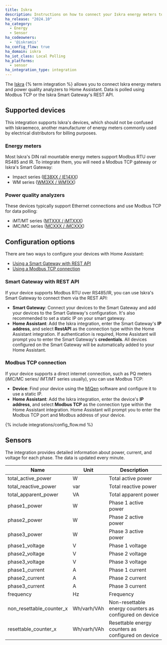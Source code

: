 ```yaml
---
title: Iskra
description: Instructions on how to connect your Iskra energy meters to Home Assistant.
ha_release: "2024.10"
ha_category:
  - Energy
  - Sensor
ha_codeowners:
  - '@iskramis'
ha_config_flow: true
ha_domain: iskra
ha_iot_class: Local Polling
ha_platforms:
  - sensor
ha_integration_type: integration
---
```



The [Iskra](https://www.iskra.eu/) {% term integration %} allows you to connect Iskra energy meters and power quality analyzers to Home Assistant. Data is polled using Modbus TCP or the Iskra Smart Gateway's REST API.

## Supported devices

This integration supports Iskra's devices, which should not be confused with Iskraemeco, another manufacturer of energy meters commonly used by electrical distributors for billing purposes.

### Energy meters

Most Iskra's DIN rail mountable energy meters support Modbus RTU over RS485 and IR. To integrate them, you will need a Modbus TCP gateway or Iskra's Smart Gateway:

- Impact series ([IE38XX / IE14XX](https://www.iskra.eu/en/Iskra-Energy-meters/))
- WM series ([WM3XX / WM1XX](https://www.iskra.eu/en/Iskra-Energy-meters/))

### Power quality analyzers

These devices typically support Ethernet connections and use Modbus TCP for data polling:

- iMT/MT series ([MTXXX / iMTXXX](https://www.iskra.eu/en/NEW_SERIES_Universal_measuring_devices_/))
- iMC/MC series ([MCXXX / iMCXXX](https://www.iskra.eu/en/NEW_SERIES_Universal_measuring_devices_/))

## Configuration options

There are two ways to configure your devices with Home Assistant:
- [Using a Smart Gateway with REST API](#smart-gateway-with-rest-api)
- [Using a Modbus TCP connection](#modbus-tcp-connection)

### Smart Gateway with REST API

If your device supports Modbus RTU over RS485/IR, you can use Iskra's Smart Gateway to connect them via the REST API:

- **Smart Gateway**: Connect your devices to the Smart Gateway and add your devices to the Smart Gateway's configuration. It's also recommended to set a static IP on your smart gateway.
- **Home Assistant**: Add the Iskra integration, enter the Smart Gateway's **IP address**, and select **RestAPI** as the connection type within the Home Assistant integration. If authentication is required, Home Assistant will prompt you to enter the Smart Gateway's **credentials**. All devices configured on the Smart Gateway will be automatically added to your Home Assistant.

### Modbus TCP connection

If your device supports a direct internet connection, such as PQ meters (iMC/MC series/ iMT/MT series usually), you can use Modbus TCP:

- **Device**: Find your device using the [MiQen](https://www.iskra.si/sl/Programska-oprema/MiQen/) software and configure it to use a static IP.
- **Home Assistant**: Add the Iskra integration, enter the device's **IP address**, and select **Modbus TCP** as the connection type within the Home Assistant integration. Home Assistant will prompt you to enter the Modbus TCP port and Modbus address of your device.

{% include integrations/config_flow.md %}

## Sensors

The integration provides detailed information about power, current, and voltage for each phase. The data is updated every minute.

| Name                     | Unit         | Description                                            |
| ------------------------ | ------------ | ------------------------------------------------------ |
| total_active_power       | W            | Total active power                                     |
| total_reactive_power     | var          | Total reactive power                                   |
| total_apparent_power     | VA           | Total apparent power                                   |
| phase1_power             | W            | Phase 1 active power                                   |
| phase2_power             | W            | Phase 2 active power                                   |
| phase3_power             | W            | Phase 3 active power                                   |
| phase1_voltage           | V            | Phase 1 voltage                                        |
| phase2_voltage           | V            | Phase 2 voltage                                        |
| phase3_voltage           | V            | Phase 3 voltage                                        |
| phase1_current           | A            | Phase 1 current                                        |
| phase2_current           | A            | Phase 2 current                                        |
| phase3_current           | A            | Phase 3 current                                        |
| frequency                | Hz           | Frequency                                              |
| non_resettable_counter_x | Wh/varh/VAh | Non-resettable energy counters as configured on device |
| resettable_counter_x     | Wh/varh/VAh | Resettable energy counters as configured on device     |
